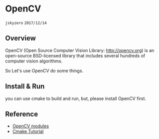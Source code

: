 # OpenCV
`jskyzero` `2017/12/14`

## Overview

OpenCV (Open Source Computer Vision Library: http://opencv.org) is an open-source BSD-licensed library that includes several hundreds of computer vision algorithms.

So Let's use OpenCV do some things.

## Install & Run

you can use cmake to build and run, but, please install OpenCV first.

## Reference

+ [OpenCV modules](https://docs.opencv.org/master/modules.html)
+ [Cmake Tutorial](https://cmake.org/cmake-tutorial/)